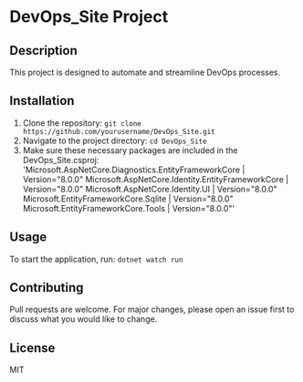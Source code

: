 # DevOps_Site Project

## Description
This project is designed to automate and streamline DevOps processes.

## Installation
1. Clone the repository: `git clone https://github.com/yourusername/DevOps_Site.git`
2. Navigate to the project directory: `cd DevOps_Site`
3. Make sure these necessary packages are included in the DevOps_Site.csproj:
'Microsoft.AspNetCore.Diagnostics.EntityFrameworkCore | Version="8.0.0"
Microsoft.AspNetCore.Identity.EntityFrameworkCore | Version="8.0.0"
Microsoft.AspNetCore.Identity.UI | Version="8.0.0"
Microsoft.EntityFrameworkCore.Sqlite | Version="8.0.0"
Microsoft.EntityFrameworkCore.Tools | Version="8.0.0"'

## Usage
To start the application, run: `dotnet watch run`

## Contributing
Pull requests are welcome. For major changes, please open an issue first to discuss what you would like to change.

## License
MIT
